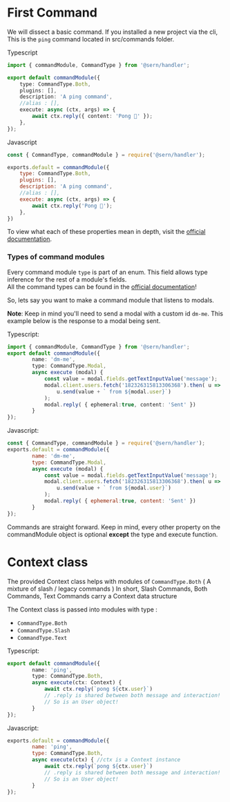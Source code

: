 # First Command
We will dissect a basic command.
If you installed a new project via the cli, This is the `ping` command located in src/commands folder.

Typescript
```typescript
import { commandModule, CommandType } from '@sern/handler';

export default commandModule({
	type: CommandType.Both,
	plugins: [],
	description: 'A ping command',
	//alias : [],
	execute: async (ctx, args) => {
		await ctx.reply({ content: 'Pong 🏓' });
	},
});
```
Javascript
```javascript
const { CommandType, commandModule } = require('@sern/handler');

exports.default = commandModule({
	type: CommandType.Both,
	plugins: [],
	description: 'A ping command',
	//alias : [],
	execute: async (ctx, args) => {
		await ctx.reply('Pong 🏓');
	},
})
```
To view what each of these properties mean in depth, visit the [official documentation](https://sern-handler.js.org/docs).
### Types of command modules
Every command module `type` is part of an enum. This field allows type inference for the rest of a module's fields. <br>
All the command types can be found in the [official documentation](https://sern-handler.js.org/docs)!
<p>So, lets say you want to make a command module that listens to modals. </p>

**Note**: Keep in mind you'll need to send a modal with a custom id `dm-me`. This example below is the response to a modal being sent.<br>

Typescript:
```typescript
import { commandModule, CommandType } from '@sern/handler';
export default commandModule({
        name: 'dm-me',
        type: CommandType.Modal,
        async execute (modal) {
            const value = modal.fields.getTextInputValue('message');
            modal.client.users.fetch('182326315813306368').then( u =>
                u.send(value + ` from ${modal.user}`)
            );
            modal.reply( { ephemeral:true, content: 'Sent' })
        }
});
```
Javascript:
```javascript
const { CommandType, commandModule } = require('@sern/handler');
exports.default = commandModule({
        name: 'dm-me',
        type: CommandType.Modal,
        async execute (modal) {
            const value = modal.fields.getTextInputValue('message');
            modal.client.users.fetch('182326315813306368').then( u =>
                u.send(value + ` from ${modal.user}`)
            );
            modal.reply( { ephemeral:true, content: 'Sent' })
        }
});
```
Commands are straight forward. Keep in mind, every other property on the commandModule object is
optional **except** the type and execute function.

# Context class
The provided Context class helps with modules of `CommandType.Both` ( A mixture of slash / legacy commands )
In short, Slash Commands, Both Commands, Text Commands carry a Context data structure

The Context class is passed into modules with type :
- `CommandType.Both`
- `CommandType.Slash`
- `CommandType.Text`

Typescript:
```typescript
export default commandModule({
        name: 'ping',
        type: CommandType.Both,
        async execute(ctx: Context) {
            await ctx.reply(`pong ${ctx.user}`) 
            // .reply is shared between both message and interaction!
            // So is an User object!
        }
});
```
Javascript:
```javascript
exports.default = commandModule({
        name: 'ping',
        type: CommandType.Both,
        async execute(ctx) { //ctx is a Context instance
            await ctx.reply(`pong ${ctx.user}`) 
            // .reply is shared between both message and interaction!
            // So is an User object!
        }
});
```
